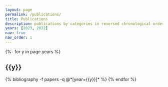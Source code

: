 ```yaml
---
layout: page
permalink: /publications/
title: Publications
description: publications by categories in reversed chronological order.
years: [2023, 2022]
nav: true
nav_order: 1
---
```

<!-- _pages/publications.md -->

<div class="publications">

{%- for y in page.years %}

<h2 class="year">{{y}}</h2>
  {% bibliography -f papers -q @*[year={{y}}]* %}
{% endfor %}

</div>
